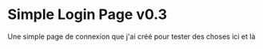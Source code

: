 # Simple Login Page v0.3
Une simple page de connexion que j'ai créé pour tester des choses ici et là
